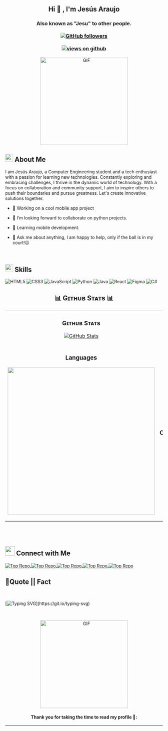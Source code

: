 
<h2 align="center"> Hi 👋 , I'm Jesús Araujo <br/></h2> 
<h3 align="center">Also known as "Jesu" to other people. <br> <br>
  <a href="https://github.com/IsratIJK" target="_blank">
    <img alt="GitHub followers" src="https://img.shields.io/github/followers/JesusAraujoDEV?label=Github%20followers&style=for-the-badge">
  </a> <br> <br>
  <a href="https://github.com/IsratIJK" target="_blank">
    <img src="https://komarev.com/ghpvc/?username=JesusAraujoDEV&label=Views&color=brightgreen&style=flat-square" alt="views on github" />
  </a>
  </h3>   
  

<p align="center" >
 <img  height="280rem" alt="GIF" src="https://c.tenor.com/FJGcHpc5RLMAAAAC/tenor.gif" />
 </p>

## <img src="https://c.tenor.com/NCRHhqkXrJYAAAAi/programmers-go-internet.gif" width="25">  <b>About Me</b>
I am Jesús Araujo, a Computer Engineering student and a tech enthusiast with a passion for learning new technologies. Constantly exploring and embracing challenges, I thrive in the dynamic world of technology. With a focus on collaboration and community support, I aim to inspire others to push their boundaries and pursue greatness. Let's create innovative solutions together.

 -  🔭 Working on a cool mobile app project

- 👯 I’m looking forward to collaborate on python projects.

- 🌱  Learning mobile development.


- 💬 Ask me about anything, I am happy to help, only if the ball is in my court!😉
<br>

## <img  src="https://media2.giphy.com/media/QssGEmpkyEOhBCb7e1/giphy.gif?cid=ecf05e47a0n3gi1bfqntqmob8g9aid1oyj2wr3ds3mg700bl&rid=giphy.gif" width ="25"><b> Skills</b>
<!-- Badges from https://github.com/Ileriayo/markdown-badges -->
![HTML5](https://img.shields.io/badge/html5-%23E34F26.svg?style=for-the-badge&logo=html5&logoColor=white)
![CSS3](https://img.shields.io/badge/css3-%231572B6.svg?style=for-the-badge&logo=css3&logoColor=white)
![JavaScript](https://img.shields.io/badge/javascript-%23323330.svg?style=for-the-badge&logo=javascript&logoColor=%23F7DF1E)
![Python](https://img.shields.io/badge/python-3670A0?style=for-the-badge&logo=python&logoColor=ffdd54)
![Java](https://img.shields.io/badge/java-%23ED8B00.svg?style=for-the-badge&logo=openjdk&logoColor=white)
![React](https://img.shields.io/badge/react-%2320232a.svg?style=for-the-badge&logo=react&logoColor=%2361DAFB)
![Figma](https://img.shields.io/badge/figma-%23F24E1E.svg?style=for-the-badge&logo=figma&logoColor=white)
![C#](https://img.shields.io/badge/c%23-%23239120.svg?style=for-the-badge&logo=csharp&logoColor=white)

<!--Github stats Table--> 
<h2 align="center">📊 Gɪᴛʜᴜʙ Sᴛᴀᴛs 📊</h2>

<table width="100%">
  <tr>
    <td width="50%">
      <h3 align="center"><strong>Gɪᴛʜᴜʙ Sᴛᴀᴛs</strong></h3>
      <p align="center">
        <a href="https://github.com/JesusAraujoDEV">
          <img align="center" src="https://github-readme-stats.vercel.app/api?username=JesusAraujoDEV&count_private=true&show_icons=true&theme=nightowl" alt="GitHub Stats" />
        </a>
      </p>
    </td>
    <td width="50%">
      <h3 align="center"><strong>Sᴛʀᴇᴀᴋ Sᴛᴀᴛs</strong></h3>
      <p align="center">
        <a href="https://github.com/JesusAraujoDEV">
          <img align="center" src="https://streak-stats.demolab.com?user=JesusAraujoDEV&theme=nightowl" alt="Streak Stats" />
        </a>
      </p>
    </td>
  </tr>
  <tr>
    <td width="50%">
      <h3 align="center"><strong>Languages</strong></h3>
      <p align="center">
        <a href="https://github.com/JesusAraujoDEV">
          <img align="center" width="470" src="https://github-readme-stats.vercel.app/api/top-langs/?username=JesusAraujoDEV&layout=compact&theme=nightowl"/>
        </a>
      </p>
    </td>
    <td width="50%">
      <h3 align="center"><strong>Tᴏᴘ Cᴏɴᴛʀɪʙᴜᴛɪᴏɴs</strong></h3>
      <p align="center">
        <a href="https://github.com/JesusAraujoDEV">
          <img align="center" src="https://github-contributor-stats.vercel.app/api?username=JesusAraujoDEV&limit=3&theme=nightowl&show_owner=true&combine_all_yearly_contributions=true" alt="Top Repo" />
        </a>
      </p>
    </td>
  </tr>
</table>
<br />


<br>

## <img src="https://media.giphy.com/media/LnQjpWaON8nhr21vNW/giphy.gif" width='30'> <b>Connect with Me</b>

<a href="https://www.linkedin.com/in/jes%C3%BAs-araujo-5ba6b0274/">
          <img align="center" src="https://img.shields.io/badge/linkedin-%230077B5.svg?style=for-the-badge&logo=linkedin&logoColor=white" alt="Top Repo" />
        </a>
<a href="https://www.instagram.com/jesulovescereal/">
          <img align="center" src="https://img.shields.io/badge/Instagram-%23E4405F.svg?style=for-the-badge&logo=Instagram&logoColor=white" alt="Top Repo" />
        </a>
<a href="mailto:j2a0a0a5@gmail.com">
          <img align="center" src="https://img.shields.io/badge/Gmail-D14836?style=for-the-badge&logo=gmail&logoColor=white" alt="Top Repo" />
        </a>
<a href="https://letterboxd.com/JesuCritico/">
          <img align="center" src="https://img.shields.io/badge/Letterboxd-202830.svg?style=for-the-badge&logo=Letterboxd&logoColor=white" alt="Top Repo" />
        </a>
<a href="https://www.op.gg/summoners/lan/JesuPero-Pepes">
          <img align="center" src="https://img.shields.io/badge/League%20of%20Legends-C28F2C.svg?style=for-the-badge&logo=League-of-Legends&logoColor=white" alt="Top Repo" />
        </a>


## <b>💪Quote || Fact</b>
<br>

[![Typing SVG](https://readme-typing-svg.herokuapp.com?font=Robot-Bold&size=30&color=330033&center=true&vCenter=true&width=900&height=110&lines="First,+solve+the+problem.+Then,+write+the+code".;++"Great+Developers+never+stop+learning".)](https://git.io/typing-svg)

<br>

<p align="center" >
 <img  height="280rem" alt="GIF" src="https://c.tenor.com/9v_xCrM_qyMAAAAd/tenor.gif" />
 </p>

#### <p align="center"><b>Thank you for taking the time to read my profile 💖:</b></p>


-----
